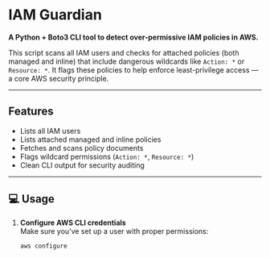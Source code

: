 # IAM Guardian 

**A Python + Boto3 CLI tool to detect over-permissive IAM policies in AWS.**

This script scans all IAM users and checks for attached policies (both managed and inline) that include dangerous wildcards like `Action: *` or `Resource: *`. It flags these policies to help enforce least-privilege access — a core AWS security principle.

---

## Features

- Lists all IAM users
- Lists attached managed and inline policies
- Fetches and scans policy documents
- Flags wildcard permissions (`Action: *`, `Resource: *`)
- Clean CLI output for security auditing

---

## 💻 Usage

1. **Configure AWS CLI credentials**  
   Make sure you’ve set up a user with proper permissions:
   ```bash
   aws configure
